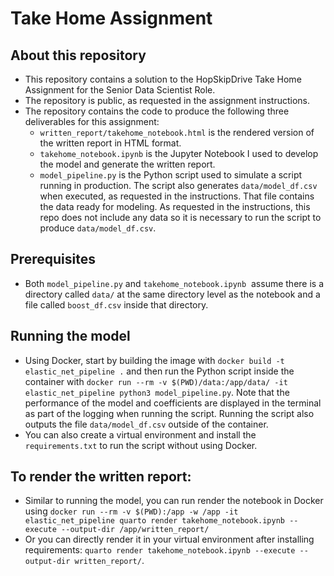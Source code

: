 # Take Home Assignment

## About this repository
* This repository contains a solution to the HopSkipDrive Take Home Assignment for the Senior Data Scientist Role. 
* The repository is public, as requested in the assignment instructions. 
* The repository contains the code to produce the following three deliverables for this assignment:
	* `written_report/takehome_notebook.html` is the rendered version of the written report in HTML format. 
	* `takehome_notebook.ipynb` is the Jupyter Notebook I used to develop the model and generate the written report.
	* `model_pipeline.py` is the Python script used to simulate a script running in production. The script also generates `data/model_df.csv` when executed, as requested in the instructions. That file contains the data ready for modeling. As requested in the instructions, this repo does not include any data so it is necessary to run the script to produce `data/model_df.csv`.

## Prerequisites
* Both `model_pipeline.py` and `takehome_notebook.ipynb`  assume there is a directory called `data/` at the same directory level as the notebook and a file called `boost_df.csv` inside that directory.

## Running the model
* Using Docker, start by building the image with `docker build -t elastic_net_pipeline .` and then run the Python script inside the container with `docker run --rm -v $(PWD)/data:/app/data/ -it elastic_net_pipeline python3 model_pipeline.py`. Note that the performance of the model and coefficients are displayed in the terminal as part of the logging when running the script. Running the script also outputs the file `data/model_df.csv` outside of the container. 
* You can also create a virtual environment and install the `requirements.txt` to run the script without using Docker.

## To render the written report:
*  Similar to running the model, you can run render the notebook in Docker using `docker run --rm -v $(PWD):/app -w /app -it elastic_net_pipeline quarto render takehome_notebook.ipynb --execute --output-dir /app/written_report/`
* Or you can directly render it in your virtual environment after installing requirements: `quarto render takehome_notebook.ipynb --execute --output-dir written_report/`. 